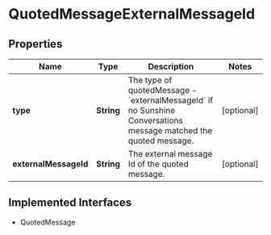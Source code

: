 

# QuotedMessageExternalMessageId

## Properties

Name | Type | Description | Notes
------------ | ------------- | ------------- | -------------
**type** | **String** | The type of quotedMessage - &#x60;externalMessageId&#x60; if no Sunshine Conversations message matched the quoted message. |  [optional]
**externalMessageId** | **String** | The external message Id of the quoted message. |  [optional]


## Implemented Interfaces

* QuotedMessage


